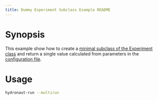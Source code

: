 ```yaml
---
title: Dummy Experiment Subclass Example README
---
```


# Synopsis

This example show how to create a [minimal subclass of the Experiment class](src/experiment.py) and return a single value calculated from parameters in the [configuration file](conf/config.yaml).

# Usage

~~~sh
hydronaut-run --multirun
~~~
